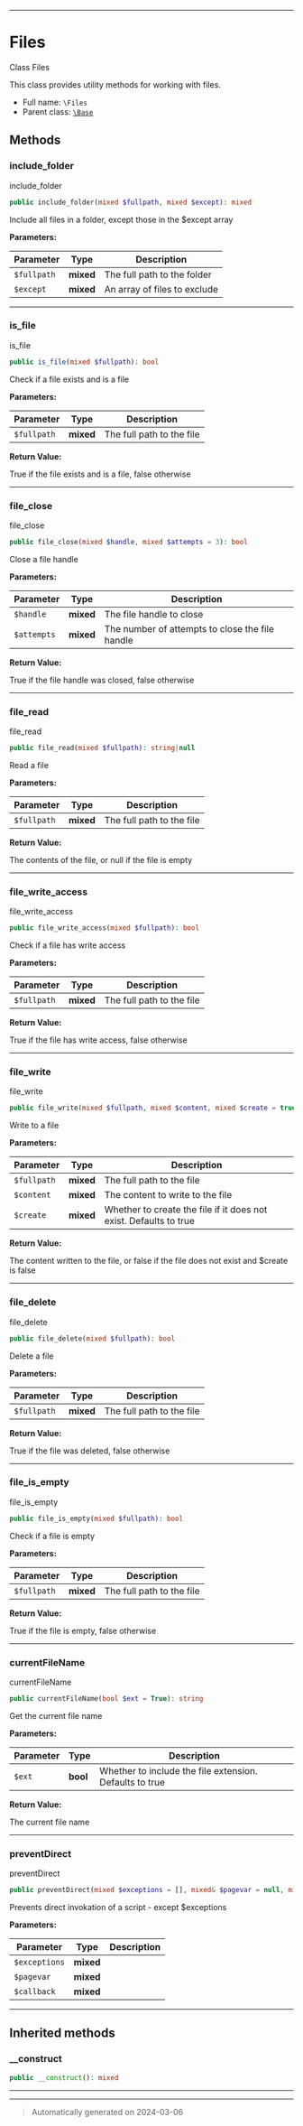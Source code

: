 ***

# Files

Class Files

This class provides utility methods for working with files.

* Full name: `\Files`
* Parent class: [`\Base`](./Base.md)




## Methods


### include_folder

include_folder

```php
public include_folder(mixed $fullpath, mixed $except): mixed
```

Include all files in a folder, except those in the $except array






**Parameters:**

| Parameter | Type | Description |
|-----------|------|-------------|
| `$fullpath` | **mixed** | The full path to the folder |
| `$except` | **mixed** | An array of files to exclude |





***

### is_file

is_file

```php
public is_file(mixed $fullpath): bool
```

Check if a file exists and is a file






**Parameters:**

| Parameter | Type | Description |
|-----------|------|-------------|
| `$fullpath` | **mixed** | The full path to the file |


**Return Value:**

True if the file exists and is a file, false otherwise




***

### file_close

file_close

```php
public file_close(mixed $handle, mixed $attempts = 3): bool
```

Close a file handle






**Parameters:**

| Parameter | Type | Description |
|-----------|------|-------------|
| `$handle` | **mixed** | The file handle to close |
| `$attempts` | **mixed** | The number of attempts to close the file handle |


**Return Value:**

True if the file handle was closed, false otherwise




***

### file_read

file_read

```php
public file_read(mixed $fullpath): string|null
```

Read a file






**Parameters:**

| Parameter | Type | Description |
|-----------|------|-------------|
| `$fullpath` | **mixed** | The full path to the file |


**Return Value:**

The contents of the file, or null if the file is empty




***

### file_write_access

file_write_access

```php
public file_write_access(mixed $fullpath): bool
```

Check if a file has write access






**Parameters:**

| Parameter | Type | Description |
|-----------|------|-------------|
| `$fullpath` | **mixed** | The full path to the file |


**Return Value:**

True if the file has write access, false otherwise




***

### file_write

file_write

```php
public file_write(mixed $fullpath, mixed $content, mixed $create = true): string|bool
```

Write to a file






**Parameters:**

| Parameter | Type | Description |
|-----------|------|-------------|
| `$fullpath` | **mixed** | The full path to the file |
| `$content` | **mixed** | The content to write to the file |
| `$create` | **mixed** | Whether to create the file if it does not exist. Defaults to true |


**Return Value:**

The content written to the file, or false if the file does not exist and $create is false




***

### file_delete

file_delete

```php
public file_delete(mixed $fullpath): bool
```

Delete a file






**Parameters:**

| Parameter | Type | Description |
|-----------|------|-------------|
| `$fullpath` | **mixed** | The full path to the file |


**Return Value:**

True if the file was deleted, false otherwise




***

### file_is_empty

file_is_empty

```php
public file_is_empty(mixed $fullpath): bool
```

Check if a file is empty






**Parameters:**

| Parameter | Type | Description |
|-----------|------|-------------|
| `$fullpath` | **mixed** | The full path to the file |


**Return Value:**

True if the file is empty, false otherwise




***

### currentFileName

currentFileName

```php
public currentFileName(bool $ext = True): string
```

Get the current file name






**Parameters:**

| Parameter | Type | Description |
|-----------|------|-------------|
| `$ext` | **bool** | Whether to include the file extension. Defaults to true |


**Return Value:**

The current file name




***

### preventDirect

preventDirect

```php
public preventDirect(mixed $exceptions = [], mixed& $pagevar = null, mixed $callback = null): void
```

Prevents direct invokation of a script - except $exceptions






**Parameters:**

| Parameter | Type | Description |
|-----------|------|-------------|
| `$exceptions` | **mixed** |  |
| `$pagevar` | **mixed** |  |
| `$callback` | **mixed** |  |





***


## Inherited methods


### __construct



```php
public __construct(): mixed
```












***


***
> Automatically generated on 2024-03-06
